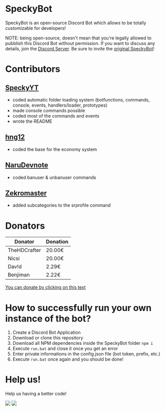 # SpeckyBot
 
SpeckyBot is an open-source Discord Bot which allows to be totally customizable for developers!

NOTE: being open-source, doesn't mean that you're legally allowed to pubblish this Discord Bot without permission.
If you want to discuss any details, join the [Discord Server](https://discord.gg/4EecFku).
Be sure to invite the [original SpeckyBot](https://discordapp.com/api/oauth2/authorize?client_id=398157933315227649&permissions=2147483135&scope=bot)!

# Contributors

## [SpeckyYT](https://github.com/SpeckyYT)
- coded automatic folder loading system (botfunctions, commands, console, events, handlers/loader, prototypes)
- made console commands possible
- coded most of the commands and events
- wrote the README

## [hng12](https://github.com/hng12)
- coded the base for the economy system

## [NaruDevnote](https://github.com/NaruDevnote)
- coded banuser & unbanuser commands

## [Zekromaster](https://github.com/Zekromaster)
- added subcategories to the srprofile command

# Donators

<!---donators--->
| Donator | Donation |
|-|-|
| TheHDCrafter | 20.00€ |
| Nicsi | 20.00€ |
| Dav!d | 2.29€ |
| Benjiman | 2.22€ |
<!---donators--->
[You can donate by clicking on this text](https://www.paypal.me/speckyy)

# How to successfully run your own instance of the bot?

1. Create a Discord Bot Application
2. Download or clone this repository
3. Download all NPM dependencies inside the SpeckyBot folder `npm i`
4. Execute `run.bat` and close it once you get an error
5. Enter private informations in the config.json file (bot token, prefix, etc.)
6. Execute `run.bat` once again and you should be done!

# Help us!

Help us having a better code!

![](https://www.code-inspector.com/project/14889/score/svg)
![](https://www.code-inspector.com/project/14889/status/svg)
